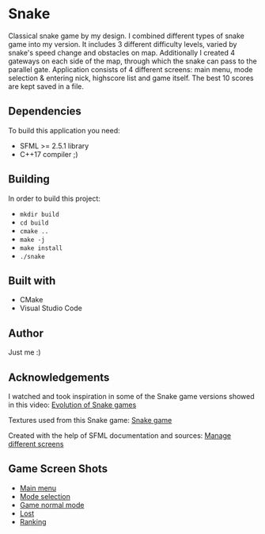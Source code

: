 # Snake
Classical snake game by my design. I combined different types of snake game into my version. It includes 3 different difficulty levels, varied by snake's speed change and obstacles on map. 
Additionally I created 4 gateways on each side of the map, through which the snake can pass to the parallel gate. Application consists of 4 different screens: main menu, mode selection & entering nick, highscore list and game itself.
The best 10 scores are kept saved in a file.

## Dependencies
To build this application you need:
- SFML >= 2.5.1 library
- C++17 compiler ;)

## Building
In order to build this project:
- `mkdir build`
- `cd build`
- `cmake ..`
- `make -j`
- `make install`
- `./snake`

## Built with
- CMake
- Visual Studio Code

## Author
Just me :)

## Acknowledgements
I watched and took inspiration in some of the Snake game versions showed in this video:
[Evolution of Snake games](https://www.youtube.com/watch?v=JLioqhN626A)

Textures used from this Snake game:
[Snake game](https://github.com/shaswata56/Snake)

Created with the help of SFML documentation and sources:
[Manage different screens](https://github.com/SFML/SFML/wiki/Tutorial:-Manage-different-Screens)

## Game Screen Shots

- [Main menu](https://user-images.githubusercontent.com/62173407/82100569-3ac9eb00-970a-11ea-94a6-d7f4f235da8e.png)
- [Mode selection](https://user-images.githubusercontent.com/62173407/82100590-4cab8e00-970a-11ea-85d0-a1ddfe06e39c.png)
- [Game normal mode](https://user-images.githubusercontent.com/62173407/82100613-5e8d3100-970a-11ea-8c5e-edee800a5c7f.png)
- [Lost](https://user-images.githubusercontent.com/62173407/82100616-6056f480-970a-11ea-80e5-8962f3735e64.png)
- [Ranking](https://user-images.githubusercontent.com/62173407/82100618-6220b800-970a-11ea-88b0-20825d661150.png)
